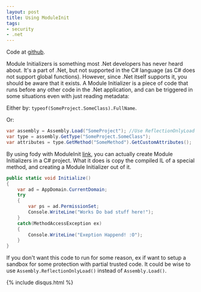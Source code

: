 ```yaml
---
layout: post
title: Using ModuleInit
tags:
- security
- .net
---
```


Code at [github](https://github.com/oddbear/ModuleInitTest).

Module Initializers is something most .Net developers has never heard about.
It's a part of .Net, but not supported in the C# language (as C# does not support global functions).
However, since .Net itself supports it, you should be aware that it exists.
A Module Initializer is a piece of code that runs before any other code in the .Net application, and can be triggered in some situations even with just reading metadata:

Either by:
<code>typeof(SomeProject.SomeClass).FullName</code>.

Or:

```csharp
var assembly = Assembly.Load("SomeProject"); //Use ReflectionOnlyLoad
var type = assembly.GetType("SomeProject.SomeClass");
var attributes = type.GetMethod("SomeMethod").GetCustomAttributes();
```

By using fody with ModuleInit [link](https://github.com/Fody/ModuleInit), you can actually create Module Initializers in a C# project.
What it does is copy the compiled IL of a special method, and creating a Module Initializer out of it.

```csharp
public static void Initialize()
{
    var ad = AppDomain.CurrentDomain;
    try
    {
        var ps = ad.PermissionSet;
        Console.WriteLine("Works Do bad stuff here!");
    }
    catch(MethodAccessException ex)
    {
        Console.WriteLine("Exeption Happend! :O");
    }
}
```

If you don't want this code to run for some reason, ex if want to setup a sandbox for some protection with partial trusted code.
It could be wise to use <code>Assembly.ReflectionOnlyLoad()</code> instead of <code>Assembly.Load()</code>.

{% include disqus.html %}

